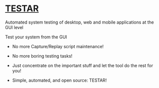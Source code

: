 # [TESTAR](http://webtestar.dsic.upv.es)
Automated system testing of desktop, web and mobile applications at the GUI level

Test your system from the GUI

* No more Capture/Replay script maintenance!

* No more boring testing tasks!

* Just concentrate on the important stuff and let the tool do the rest for you!

* Simple, automated, and open source: TESTAR!
